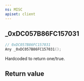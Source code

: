 ```yaml
---
ns: MISC
apiset: client
---
```

## _0xDC057B86FC157031

```c
// 0xDC057B86FC157031
Any _0xDC057B86FC157031();
```

Hardcoded to return one/true.


## Return value